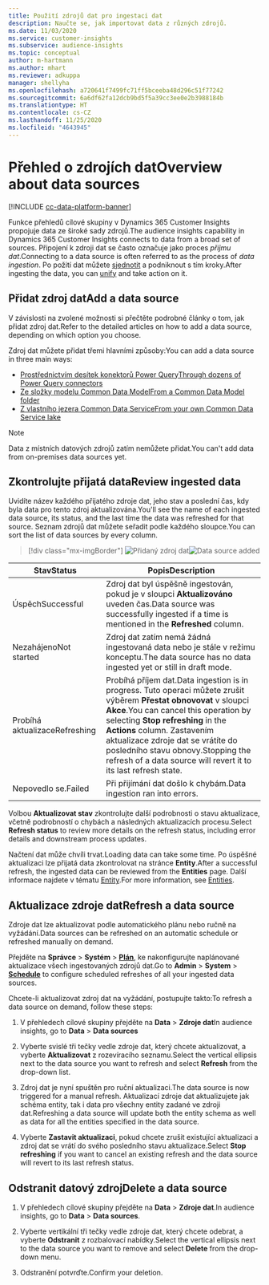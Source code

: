 ```yaml
---
title: Použití zdrojů dat pro ingestaci dat
description: Naučte se, jak importovat data z různých zdrojů.
ms.date: 11/03/2020
ms.service: customer-insights
ms.subservice: audience-insights
ms.topic: conceptual
author: m-hartmann
ms.author: mhart
ms.reviewer: adkuppa
manager: shellyha
ms.openlocfilehash: a720641f7499fc71ff5bceeba48d296c51f77242
ms.sourcegitcommit: 6a6df62fa12dcb9bd5f5a39cc3ee0e2b3988184b
ms.translationtype: HT
ms.contentlocale: cs-CZ
ms.lasthandoff: 11/25/2020
ms.locfileid: "4643945"
---
```

# <a name="overview-about-data-sources"></a><span data-ttu-id="667d8-103">Přehled o zdrojích dat</span><span class="sxs-lookup"><span data-stu-id="667d8-103">Overview about data sources</span></span>

[!INCLUDE [cc-data-platform-banner](../includes/cc-data-platform-banner.md)]

<span data-ttu-id="667d8-104">Funkce přehledů cílové skupiny v Dynamics 365 Customer Insights propojuje data ze široké sady zdrojů.</span><span class="sxs-lookup"><span data-stu-id="667d8-104">The audience insights capability in Dynamics 365 Customer Insights connects to data from a broad set of sources.</span></span> <span data-ttu-id="667d8-105">Připojení k zdroji dat se často označuje jako proces *příjmu dat*.</span><span class="sxs-lookup"><span data-stu-id="667d8-105">Connecting to a data source is often referred to as the process of *data ingestion*.</span></span> <span data-ttu-id="667d8-106">Po požití dat můžete [sjednotit](data-unification.md) a podniknout s tím kroky.</span><span class="sxs-lookup"><span data-stu-id="667d8-106">After ingesting the data, you can [unify](data-unification.md) and take action on it.</span></span>

## <a name="add-a-data-source"></a><span data-ttu-id="667d8-107">Přidat zdroj dat</span><span class="sxs-lookup"><span data-stu-id="667d8-107">Add a data source</span></span>

<span data-ttu-id="667d8-108">V závislosti na zvolené možnosti si přečtěte podrobné články o tom, jak přidat zdroj dat.</span><span class="sxs-lookup"><span data-stu-id="667d8-108">Refer to the detailed articles on how to add a data source, depending on which option you choose.</span></span>

<span data-ttu-id="667d8-109">Zdroj dat můžete přidat třemi hlavními způsoby:</span><span class="sxs-lookup"><span data-stu-id="667d8-109">You can add a data source in three main ways:</span></span>

- [<span data-ttu-id="667d8-110">Prostřednictvím desítek konektorů Power Query</span><span class="sxs-lookup"><span data-stu-id="667d8-110">Through dozens of Power Query connectors</span></span>](connect-power-query.md)
- [<span data-ttu-id="667d8-111">Ze složky modelu Common Data Model</span><span class="sxs-lookup"><span data-stu-id="667d8-111">From a Common Data Model folder</span></span>](connect-common-data-model.md)
- [<span data-ttu-id="667d8-112">Z vlastního jezera Common Data Service</span><span class="sxs-lookup"><span data-stu-id="667d8-112">From your own Common Data Service lake</span></span>](connect-common-data-service-lake.md)

> [!NOTE]
> <span data-ttu-id="667d8-113">Data z místních datových zdrojů zatím nemůžete přidat.</span><span class="sxs-lookup"><span data-stu-id="667d8-113">You can't add data from on-premises data sources yet.</span></span>

## <a name="review-ingested-data"></a><span data-ttu-id="667d8-114">Zkontrolujte přijatá data</span><span class="sxs-lookup"><span data-stu-id="667d8-114">Review ingested data</span></span>

<span data-ttu-id="667d8-115">Uvidíte název každého přijatého zdroje dat, jeho stav a poslední čas, kdy byla data pro tento zdroj aktualizována.</span><span class="sxs-lookup"><span data-stu-id="667d8-115">You'll see the name of each ingested data source, its status, and the last time the data was refreshed for that source.</span></span> <span data-ttu-id="667d8-116">Seznam zdrojů dat můžete seřadit podle každého sloupce.</span><span class="sxs-lookup"><span data-stu-id="667d8-116">You can sort the list of data sources by every column.</span></span>

> [!div class="mx-imgBorder"]
> <span data-ttu-id="667d8-117">![Přidaný zdroj dat](media/configure-data-datasource-added.png "Přidaný zdroj dat")</span><span class="sxs-lookup"><span data-stu-id="667d8-117">![Data source added](media/configure-data-datasource-added.png "Data source added")</span></span>

|<span data-ttu-id="667d8-118">Stav</span><span class="sxs-lookup"><span data-stu-id="667d8-118">Status</span></span>  |<span data-ttu-id="667d8-119">Popis</span><span class="sxs-lookup"><span data-stu-id="667d8-119">Description</span></span>  |
|---------|---------|
|<span data-ttu-id="667d8-120">Úspěch</span><span class="sxs-lookup"><span data-stu-id="667d8-120">Successful</span></span>   |<span data-ttu-id="667d8-121">Zdroj dat byl úspěšně ingestován, pokud je v sloupci **Aktualizováno** uveden čas.</span><span class="sxs-lookup"><span data-stu-id="667d8-121">Data source was successfully ingested if a time is mentioned in the **Refreshed** column.</span></span>
|<span data-ttu-id="667d8-122">Nezahájeno</span><span class="sxs-lookup"><span data-stu-id="667d8-122">Not started</span></span>   |<span data-ttu-id="667d8-123">Zdroj dat zatím nemá žádná ingestovaná data nebo je stále v režimu konceptu.</span><span class="sxs-lookup"><span data-stu-id="667d8-123">The data source has no data ingested yet or still in draft mode.</span></span>         |
|<span data-ttu-id="667d8-124">Probíhá aktualizace</span><span class="sxs-lookup"><span data-stu-id="667d8-124">Refreshing</span></span>    |<span data-ttu-id="667d8-125">Probíhá příjem dat.</span><span class="sxs-lookup"><span data-stu-id="667d8-125">Data ingestion is in progress.</span></span> <span data-ttu-id="667d8-126">Tuto operaci můžete zrušit výběrem **Přestat obnovovat** v sloupci **Akce**.</span><span class="sxs-lookup"><span data-stu-id="667d8-126">You can cancel this operation by selecting **Stop refreshing** in the **Actions** column.</span></span> <span data-ttu-id="667d8-127">Zastavením aktualizace zdroje dat se vrátíte do posledního stavu obnovy.</span><span class="sxs-lookup"><span data-stu-id="667d8-127">Stopping the refresh of a data source will revert it to its last refresh state.</span></span>       |
|<span data-ttu-id="667d8-128">Nepovedlo se.</span><span class="sxs-lookup"><span data-stu-id="667d8-128">Failed</span></span>     |<span data-ttu-id="667d8-129">Při přijímání dat došlo k chybám.</span><span class="sxs-lookup"><span data-stu-id="667d8-129">Data ingestion ran into errors.</span></span>         |

<span data-ttu-id="667d8-130">Volbou **Aktualizovat stav** zkontrolujte další podrobnosti o stavu aktualizace, včetně podrobností o chybách a následných aktualizacích procesu.</span><span class="sxs-lookup"><span data-stu-id="667d8-130">Select **Refresh status** to review more details on the refresh status, including error details and downstream process updates.</span></span>

<span data-ttu-id="667d8-131">Načtení dat může chvíli trvat.</span><span class="sxs-lookup"><span data-stu-id="667d8-131">Loading data can take some time.</span></span> <span data-ttu-id="667d8-132">Po úspěšné aktualizaci lze přijatá data zkontrolovat na stránce **Entity**.</span><span class="sxs-lookup"><span data-stu-id="667d8-132">After a successful refresh, the ingested data can be reviewed from the **Entities** page.</span></span> <span data-ttu-id="667d8-133">Další informace najdete v tématu [Entity](entities.md).</span><span class="sxs-lookup"><span data-stu-id="667d8-133">For more information, see [Entities](entities.md).</span></span>

## <a name="refresh-a-data-source"></a><span data-ttu-id="667d8-134">Aktualizace zdroje dat</span><span class="sxs-lookup"><span data-stu-id="667d8-134">Refresh a data source</span></span>

<span data-ttu-id="667d8-135">Zdroje dat lze aktualizovat podle automatického plánu nebo ručně na vyžádání.</span><span class="sxs-lookup"><span data-stu-id="667d8-135">Data sources can be refreshed on an automatic schedule or refreshed manually on demand.</span></span> 

<span data-ttu-id="667d8-136">Přejděte na **Správce** > **Systém** > [**Plán**](system.md#schedule-tab), ke nakonfigurujte naplánované aktualizace všech ingestovaných zdrojů dat.</span><span class="sxs-lookup"><span data-stu-id="667d8-136">Go to **Admin** > **System** > [**Schedule**](system.md#schedule-tab) to configure scheduled refreshes of all your ingested data sources.</span></span>

<span data-ttu-id="667d8-137">Chcete-li aktualizovat zdroj dat na vyžádání, postupujte takto:</span><span class="sxs-lookup"><span data-stu-id="667d8-137">To refresh a data source on demand, follow these steps:</span></span>

1. <span data-ttu-id="667d8-138">V přehledech cílové skupiny přejděte na **Data** > **Zdroje dat**</span><span class="sxs-lookup"><span data-stu-id="667d8-138">In audience insights, go to **Data** > **Data sources**</span></span>

2. <span data-ttu-id="667d8-139">Vyberte svislé tři tečky vedle zdroje dat, který chcete aktualizovat, a vyberte **Aktualizovat** z rozevíracího seznamu.</span><span class="sxs-lookup"><span data-stu-id="667d8-139">Select the vertical ellipsis next to the data source you want to refresh and select **Refresh** from the drop-down list.</span></span>

3. <span data-ttu-id="667d8-140">Zdroj dat je nyní spuštěn pro ruční aktualizaci.</span><span class="sxs-lookup"><span data-stu-id="667d8-140">The data source is now triggered for a manual refresh.</span></span> <span data-ttu-id="667d8-141">Aktualizací zdroje dat aktualizujete jak schéma entity, tak i data pro všechny entity zadané ve zdroji dat.</span><span class="sxs-lookup"><span data-stu-id="667d8-141">Refreshing a data source will update both the entity schema as well as data for all the entities specified in the data source.</span></span>

4. <span data-ttu-id="667d8-142">Vyberte **Zastavit aktualizaci**, pokud chcete zrušit existující aktualizaci a zdroj dat se vrátí do svého posledního stavu aktualizace.</span><span class="sxs-lookup"><span data-stu-id="667d8-142">Select **Stop refreshing** if you want to cancel an existing refresh and the data source will revert to its last refresh status.</span></span>

## <a name="delete-a-data-source"></a><span data-ttu-id="667d8-143">Odstranit datový zdroj</span><span class="sxs-lookup"><span data-stu-id="667d8-143">Delete a data source</span></span>

1. <span data-ttu-id="667d8-144">V přehledech cílové skupiny přejděte na **Data** > **Zdroje dat**.</span><span class="sxs-lookup"><span data-stu-id="667d8-144">In audience insights, go to **Data** > **Data sources**.</span></span>

2. <span data-ttu-id="667d8-145">Vyberte vertikální tři tečky vedle zdroje dat, který chcete odebrat, a vyberte **Odstranit** z rozbalovací nabídky.</span><span class="sxs-lookup"><span data-stu-id="667d8-145">Select the vertical ellipsis next to the data source you want to remove and select **Delete** from the drop-down menu.</span></span>

3. <span data-ttu-id="667d8-146">Odstranění potvrďte.</span><span class="sxs-lookup"><span data-stu-id="667d8-146">Confirm your deletion.</span></span>
